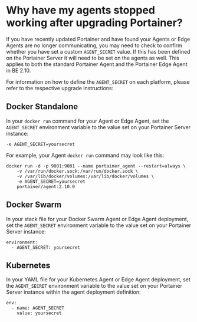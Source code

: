 # Why have my agents stopped working after upgrading Portainer?

If you have recently updated Portainer and have found your Agents or Edge Agents are no longer communicating, you may need to check to confirm whether you have set a custom `AGENT_SECRET` value. If this has been defined on the Portainer Server it will need to be set on the agents as well. This applies to both the standard Portainer Agent and the Portainer Edge Agent in BE 2.10.

For information on how to define the `AGENT_SECRET` on each platform, please refer to the respective upgrade instructions:

## Docker Standalone

In your `docker run` command for your Agent or Edge Agent, set the `AGENT_SECRET` environment variable to the value set on your Portainer Server instance:

```
-e AGENT_SECRET=yoursecret
```

For example, your Agent `docker run` command may look like this:

```
docker run -d -p 9001:9001 --name portainer_agent --restart=always \
    -v /var/run/docker.sock:/var/run/docker.sock \
    -v /var/lib/docker/volumes:/var/lib/docker/volumes \
    -e AGENT_SECRET=yoursecret
    portainer/agent:2.10.0
```

## Docker Swarm

In your stack file for your Docker Swarm Agent or Edge Agent deployment, set the `AGENT_SECRET` environment variable to the value set on your Portainer Server instance:

```
environment:
  - AGENT_SECRET: yoursecret
```



## Kubernetes

In your YAML file for your Kubernetes Agent or Edge Agent deployment, set the `AGENT_SECRET` environment variable to the value set on your Portainer Server instance within the agent deployment definition:

```
env:
  - name: AGENT_SECRET
    value: yoursecret
```
